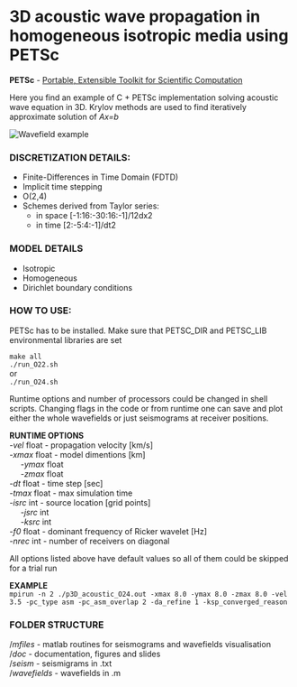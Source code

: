 # **3D acoustic wave propagation in homogeneous isotropic media using PETSc**

**PETSc** - [Portable, Extensible Toolkit for Scientific Computation](https://www.mcs.anl.gov/petsc/)

Here you find an example of C + PETSc implementation solving acoustic wave equation in 3D.
Krylov methods are used to find iteratively approximate solution of _Ax=b_

![Wavefield example](https://github.com/ovcharenkoo/PETSc_3D_acoustic_wave_propagation/tree/acoustic/doc/step70)

### **DISCRETIZATION DETAILS**:
* Finite-Differences in Time Domain (FDTD)
* Implicit time stepping
* O(2,4)
* Schemes derived from Taylor series: 
    * in space [-1:16:-30:16:-1]/12dx2
    * in time [2:-5:4:-1]/dt2

### **MODEL DETAILS**
* Isotropic
* Homogeneous
* Dirichlet boundary conditions

### **HOW TO USE**: 
PETSc has to be installed. Make sure that PETSC_DIR and PETSC_LIB environmental libraries are set

`make all`  
`./run_O22.sh`  
or  
`./run_O24.sh`

Runtime options and number of processors could be changed in shell scripts. 
Changing flags in the code or from runtime one can save and plot either the whole wavefields 
or just seismograms at receiver positions.

**RUNTIME OPTIONS**  
_-vel_ float - propagation velocity [km/s]  
_-xmax_ float - model dimentions [km]  
&nbsp;&nbsp;&nbsp;&nbsp; _-ymax_ float  
&nbsp;&nbsp;&nbsp;&nbsp; _-zmax_ float  
_-dt_ float  - time step [sec]  
_-tmax_ float - max simulation time  
_-isrc_ int - source location [grid points]  
&nbsp;&nbsp;&nbsp;&nbsp; _-jsrc_ int  
&nbsp;&nbsp;&nbsp;&nbsp; _-ksrc_ int  
_-f0_ float - dominant frequency of Ricker wavelet [Hz]  
_-nrec_ int - number of receivers on diagonal  

All options listed above have default values so all of them could be skipped
for a trial run

**EXAMPLE**  
`mpirun -n 2 ./p3D_acoustic_O24.out -xmax 8.0 -ymax 8.0 -zmax 8.0 -vel 3.5 -pc_type asm -pc_asm_overlap 2 -da_refine 1 -ksp_converged_reason`

### **FOLDER STRUCTURE**
/_mfiles_ - matlab routines for seismograms and wavefields visualisation         
/_doc_ - documentation, figures and slides  
/_seism_ - seismigrams in .txt  
/_wavefields_ - wavefields in .m


